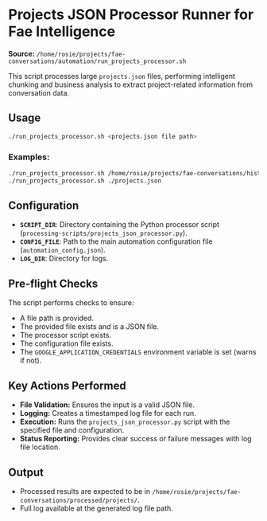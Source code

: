 # Projects JSON Processor Runner for Fae Intelligence

**Source:** `/home/rosie/projects/fae-conversations/automation/run_projects_processor.sh`

This script processes large `projects.json` files, performing intelligent chunking and business analysis to extract project-related information from conversation data.

## Usage

```bash
./run_projects_processor.sh <projects.json file path>
```

### Examples:
```bash
./run_projects_processor.sh /home/rosie/projects/fae-conversations/history/data-2025-06-22-20-16-45/projects.json
./run_projects_processor.sh ./projects.json
```

## Configuration

- **`SCRIPT_DIR`**: Directory containing the Python processor script (`processing-scripts/projects_json_processor.py`).
- **`CONFIG_FILE`**: Path to the main automation configuration file (`automation_config.json`).
- **`LOG_DIR`**: Directory for logs.

## Pre-flight Checks

The script performs checks to ensure:
- A file path is provided.
- The provided file exists and is a JSON file.
- The processor script exists.
- The configuration file exists.
- The `GOOGLE_APPLICATION_CREDENTIALS` environment variable is set (warns if not).

## Key Actions Performed

- **File Validation:** Ensures the input is a valid JSON file.
- **Logging:** Creates a timestamped log file for each run.
- **Execution:** Runs the `projects_json_processor.py` script with the specified file and configuration.
- **Status Reporting:** Provides clear success or failure messages with log file location.

## Output

- Processed results are expected to be in `/home/rosie/projects/fae-conversations/processed/projects/`.
- Full log available at the generated log file path.
